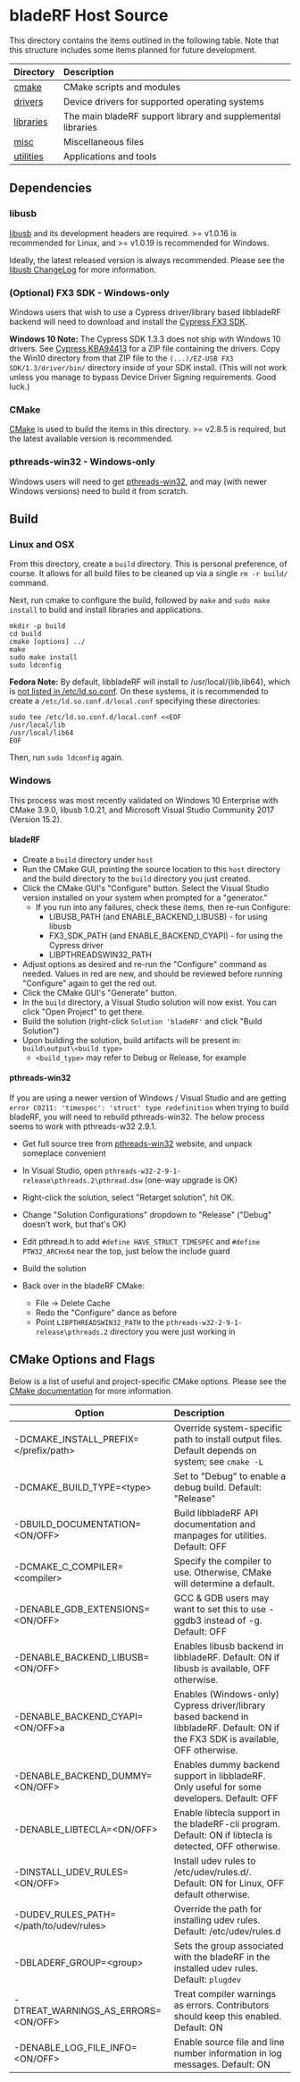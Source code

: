 # bladeRF Host Source #

This directory contains the items outlined in the following table. Note that this structure includes some items planned for future development.

| Directory                     | Description                                                                                       |
| ----------------------------- |:--------------------------------------------------------------------------------------------------|
| [cmake][cmake]                | CMake scripts and modules                                                                         |
| [drivers][drivers]            | Device drivers for supported operating systems                                                    |
| [libraries][libraries]        | The main bladeRF support library and supplemental libraries                                       |
| [misc][misc]                  | Miscellaneous files                                                                               |
| [utilities][utilities]        | Applications and tools

## Dependencies ##

### libusb ###
[libusb] and its development headers are required. \>= v1.0.16 is recommended for Linux, and \>= v1.0.19 is recommended for Windows. 

Ideally, the latest released version is always recommended. Please see the [libusb ChangeLog] for more information.

### (Optional) FX3 SDK - Windows-only ###
Windows users that wish to use a Cypress driver/library based libbladeRF backend will need to download and install the [Cypress FX3 SDK]. 

**Windows 10 Note:** The Cypress SDK 1.3.3 does not ship with Windows 10 drivers. See [Cypress KBA94413] for a ZIP file containing the drivers. Copy the Win10 directory from that ZIP file to the ```(...)/EZ-USB FX3 SDK/1.3/driver/bin/``` directory inside of your SDK install. (This will not work unless you manage to bypass Device Driver Signing requirements. Good luck.)

### CMake ###
[CMake][CMake.org] is used to build the items in this directory.  \>= v2.8.5 is required, but the latest available version is recommended.

### pthreads-win32 - Windows-only ###
Windows users will need to get [pthreads-win32], and may (with newer Windows versions) need to build it from scratch.

## Build ##

### Linux and OSX ###
From this directory, create a ```build``` directory. This is personal preference, of course. It allows for all build files to be cleaned up via a single ```rm -r build/``` command.

Next, run cmake to configure the build, followed by ```make``` and ```sudo make install``` to build and install libraries and applications.

```
mkdir -p build
cd build
cmake [options] ../
make
sudo make install
sudo ldconfig
```

**Fedora Note:** By default, libbladeRF will install to /usr/local/{lib,lib64}, which is [not listed in /etc/ld.so.conf][redhat144967]. On these systems, it is recommended to create a ```/etc/ld.so.conf.d/local.conf``` specifying these directories:

```
sudo tee /etc/ld.so.conf.d/local.conf <<EOF
/usr/local/lib
/usr/local/lib64
EOF
```

Then, run ```sudo ldconfig``` again.

### Windows ###
This process was most recently validated on Windows 10 Enterprise with CMake 3.9.0, libusb 1.0.21, and Microsoft Visual Studio Community 2017 (Version 15.2).

#### bladeRF ####
- Create a ```build``` directory under ```host```
- Run the CMake GUI, pointing the source location to this ```host``` directory and the build directory to the ```build``` directory you just created.
- Click the CMake GUI's "Configure" button. Select the Visual Studio version installed on your system when prompted for a "generator."
    - If you run into any failures, check these items, then re-run Configure:
        - LIBUSB_PATH (and ENABLE_BACKEND_LIBUSB) - for using libusb
        - FX3_SDK_PATH (and ENABLE_BACKEND_CYAPI) - for using the Cypress driver
        - LIBPTHREADSWIN32_PATH
- Adjust options as desired and re-run the "Configure" command as needed. Values in red are new, and should be reviewed before running "Configure" again to get the red out.
- Click the CMake GUI's "Generate" button.
- In the ```build``` directory, a Visual Studio solution will now exist.  You can click "Open Project" to get there.
- Build the solution (right-click `Solution 'bladeRF'` and click "Build Solution")
- Upon building the solution, build artifacts will be present in: ```build\output\<build type>```
    - ```<build_type>``` may refer to Debug or Release, for example

#### pthreads-win32 ####
If you are using a newer version of Windows / Visual Studio and are getting ```error C0211: 'timespec': 'struct' type redefinition``` when trying to build bladeRF, you will need to rebuild pthreads-win32. The below process seems to work with pthreads-w32 2.9.1.

- Get full source tree from [pthreads-win32] website, and unpack someplace convenient
- In Visual Studio, open `pthreads-w32-2-9-1-release\pthreads.2\pthread.dsw` (one-way upgrade is OK)
- Right-click the solution, select "Retarget solution", hit OK.
- Change "Solution Configurations" dropdown to "Release" ("Debug" doesn't work, but that's OK)
- Edit pthread.h to add `#define HAVE_STRUCT_TIMESPEC` and `#define PTW32_ARCHx64` near the top, just below the include guard
- Build the solution

- Back over in the bladeRF CMake:
    - File -> Delete Cache
    - Redo the "Configure" dance as before
    - Point `LIBPTHREADSWIN32_PATH` to the `pthreads-w32-2-9-1-release\pthreads.2` directory you were just working in

## CMake Options and Flags ##

Below is a list of useful and project-specific CMake options. Please see the [CMake documentation] for
more information.

| Option                                    | Description
| ----------------------------------------- |:-----------------------------------------------------------------------------------------------------------------------------------|
| -DCMAKE_INSTALL_PREFIX=\</prefix/path\>   | Override system-specific path to install output files.  Default depends on system; see ```cmake -L```                              |
| -DCMAKE_BUILD_TYPE=\<type\>               | Set <type> to "Debug" to enable a debug build. Default: "Release"                                                                  |
| -DBUILD_DOCUMENTATION=\<ON/OFF\>          | Build libbladeRF API documentation and manpages for utilities. Default: OFF                                                        |
| -DCMAKE_C_COMPILER=\<compiler\>           | Specify the compiler to use. Otherwise, CMake will determine a default.                                                            |
| -DENABLE_GDB_EXTENSIONS=\<ON/OFF\>        | GCC & GDB users may want to set this to use -ggdb3 instead of -g. Default: OFF                                                     |
| -DENABLE_BACKEND_LIBUSB=\<ON/OFF\>        | Enables libusb backend in libbladeRF. Default: ON if libusb is available, OFF otherwise.                                           |
| -DENABLE_BACKEND_CYAPI=\<ON/OFF\>a        | Enables (Windows-only) Cypress driver/library based backend in libbladeRF. Default: ON if the FX3 SDK is available, OFF otherwise. |
| -DENABLE_BACKEND_DUMMY=\<ON/OFF\>         | Enables dummy backend support in libbladeRF.  Only useful for some developers.  Default: OFF                                       |
| -DENABLE_LIBTECLA=\<ON/OFF\>              | Enable libtecla support in the bladeRF-cli program. Default: ON if libtecla is detected, OFF otherwise.                            |
| -DINSTALL_UDEV_RULES=\<ON/OFF\>           | Install udev rules to /etc/udev/rules.d/. Default: ON for Linux, OFF default otherwise.                                            |
| -DUDEV_RULES_PATH=\</path/to/udev/rules\> | Override the path for installing udev rules.  Default: /etc/udev/rules.d                                                           |
| -DBLADERF_GROUP=\<group\>                 | Sets the group associated with the bladeRF in the installed udev rules. Default: ```plugdev```                                     |
| -DTREAT_WARNINGS_AS_ERRORS=\<ON/OFF\>     | Treat compiler warnings as errors. Contributors should keep this enabled. Default: ON                                              |
| -DENABLE_LOG_FILE_INFO=\<ON/OFF\>         | Enable source file and line number information in log messages. Default: ON                                                        |

[cmake]: ./cmake (CMake scripts)
[drivers]: ./drivers (Drivers)
[libraries]: ./libraries (Libraries)
[misc]: ./misc (Miscellaneous)
[utilities]: ./utilities (Utilites)
[libusb]: http://libusb.info/ (libusb project site)
[libusb ChangeLog]: http://log.libusb.info (libusb ChangeLog)
[CMake.org]: http://www.cmake.org/ (CMake)
[variable list]: http://www.cmake.org/cmake/help/v2.8.11/cmake.html#section_Variables (CMake variables)
[CMake documentation]: http://www.cmake.org/cmake/help/documentation.html (Cmake documentation)
[Cypress FX3 SDK]: http://www.cypress.com/?rID=57990 (Cypress FX3 SDK)
[redhat144967]: https://bugzilla.redhat.com/show_bug.cgi?id=144967 (Red Hat Bugzilla - Bug 144967)
[pthreads-win32]: https://sourceware.org/pthreads-win32/ (POSIX Threads for Win32)
[Cypress KBA94413]: http://www.cypress.com/knowledge-base-article/drivers-ez-usb-fx1-fx2lp-and-fx3-kba94413 (Drivers for EZ-USB® FX1™, FX2LP™ , and FX3 - KBA94413)
